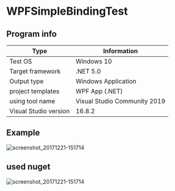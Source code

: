 # WPFSimpleBindingTest

## Program info
|Type|Information|
|----|----|
|Test OS|Windows 10|
|Target framework|.NET 5.0|
|Output type|Windows Application|
|project templates|WPF App (.NET)|
|using tool name|Visual Studio Community 2019|
|Visual Studio version|16.8.2|

## Example
![screenshot_20171221-151714](https://raw.githubusercontent.com/Sia819/WPFSimpleBindingTest/master/demoFile/testing.gif)

## used nuget
![screenshot_20171221-151714](https://github.com/Sia819/WPFSimpleBindingTest/blob/master/demoFile/nuget1.png)
